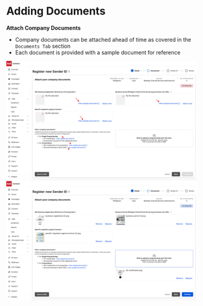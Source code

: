 # Adding Documents

**Attach Company Documents**

* Company documents can be attached ahead of time as covered in the `Documents Tab` section
* Each document is provided with a sample document for reference

![](../images/f9f7b94d2868c652d25ab106b4bf3c5cebf458cf833734d6b27ea9e187f2782b-unnamed_3.png)
![](../images/1334500e591346f3f3f2f151906f3ffac4ed89873156ac85e277474f4aba0f26-unnamed_4.png)

